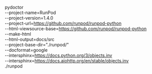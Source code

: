 pydoctor \
    --project-name=RunPod \
    --project-version=1.4.0 \
    --project-url=https://github.com/runpod/runpod-python \
    --html-viewsource-base=https://github.com/runpod/runpod-python \
    --make-html \
    --html-output=docs/src \
    --project-base-dir="./runpod/" \
    --docformat=google \
    --intersphinx=https://docs.python.org/3/objects.inv \
    --intersphinx=https://docs.aiohttp.org/en/stable/objects.inv \
    ./runpod